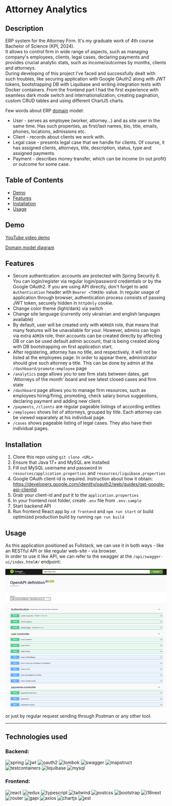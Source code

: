 # Attorney Analytics

## Description

ERP system for the Attorney Firm. It's my graduate work of 4th course Bachelor of Science (KPI, 2024).  
It allows to control firm in wide range of aspects, such as managing company's employees, clients, legal cases, 
declaring payments and provides crucial analytic stats, such as income/outcomes by months, clients and attorneys.  
During developing of this project I've faced and successfully dealt with such troubles, like securing application with 
Google OAuth2 along with JWT tokens, bootstrapping DB with Liquibase and writing integration tests with Docker containers.
From the frontend part I had the first experience with seamless dark mode switch and internationalization,
creating pagination, custom CRUD tables and using different ChartJS charts.    

Few words about ERP [domain](assets/images/domain.png) model:
- User - serves as employee (worker, attorney...) and as site user in the same time. Has such properties, as first/last names, bio, title, emails, phones, locations, admissions etc.
- Client - records about clients we work with.
- Legal case - presents legal case that we handle for clients. Of course, it has assigned clients, attorneys, title, description, status, type and assigned payments.
- Payment - describes money transfer, which can be income (in out profit) or outcome for some case.

## Table of Contents

- [Demo](#demo)
- [Features](#features)
- [Installation](#installation)
- [Usage](#usage)

## Demo

[YouTube video demo](https://youtu.be/SeNbW0Mpe2M)

[Domain model diagram](assets/images/domain.png)

## Features

- Secure authentication: accounts are protected with Spring Security 6. 
You can login/register via regular login/password credentials or by the Google OAuth2.
If you are using API directly, don't forget to add `Authentication` header with `Bearer <TOKEN>` value.
In regular usage of application through browser, authentication process consists of passing JWT token, securely hidden in `httpOnly` cookie.
- Change color theme (light/dark) via switch
- Change site language (currently only ukrainian and english languages available)
- By default, user will be created only with `WORKER` role, that means that many features will be unavailable for your.
However, admins can login via extra `ADMIN` role, their accounts can be created directly by affecting DB or can be used default admin account,
that is being created along with DB bootstrapping on first application start.
- After registering, attorney has no title, and respectively, it will not be listed at the employees page. In order to appear there, 
administrator should give such attorney a title. This can be done by admin at the `/dashboard/promote-employee` page
- `/analytics` page allows you to see firm stats between dates, get 'Attorneys of the month' board and see latest closed cases and firm state 
- `/dashboard` page allows you to manage firm resources, such as employees hiring/firing, promoting, check salary bonus suggestions,
declaring payment and adding new client.
- `/payments`, `/clients` are regular pageable listings of according entities
- `/employees` shows list of attorneys, grouped by title. Each attorney can be viewed separately at his individual page.
- `/cases` shows pageable listing of legal cases. They also have their individual pages.

## Installation

1. Clone this repo using `git clone <URL>`
2. Ensure that Java 17+ and MySQL are installed
3. Fill out MySQL username and password in `resources/application.properties`
   and `resources/liquibase.properties`
4. Google OAuth client-id is required. Instruction about how it obtain: https://developers.google.com/identity/oauth2/web/guides/get-google-api-clientid
5. Grab your client-id and put it to the `application.properties`
6. In your frontend root folder, create `.env` file from `.env.sample`
7. Start backend API
8. Run frontend React app by `cd frontend` and `npm run start` or build optimized production build by running `npm run build`

## Usage

As this application positioned as Fullstack, we can use it in both ways - like an RESTful API
or like regular web-site - via browser.  
In order to use it like API, we can refer to the swagger at the `/api/swagger-ui/index.html#/` endpoint:

![domain](assets/images/swagger.png)

or just by regular request sending through Postman or any other tool.

---

## Technologies used

### Backend:
![spring](https://img.shields.io/badge/spring-5FB832?style=for-the-badge&logo=spring&logoColor=white)
![jwt](https://img.shields.io/badge/JWT-000000?style=for-the-badge&logo=jsonwebtokens&logoColor=white)
![oauth2](https://img.shields.io/badge/OAuth2-EB5424?style=for-the-badge&logo=auth0&logoColor=white)
![lombok](https://img.shields.io/badge/Lombok-A50034?style=for-the-badge)
![swagger](https://img.shields.io/badge/Swagger-85EA2D?style=for-the-badge&logo=swagger&logoColor=white)
![mapstruct](https://img.shields.io/badge/Mapstruct-FF3E00?style=for-the-badge)
![testcontainers](https://img.shields.io/badge/Testcontainers-333333?style=for-the-badge&logo=linuxcontainers&logoColor=white)
![liquibase](https://img.shields.io/badge/Liquibase-2962FF?style=for-the-badge&logo=liquibase&logoColor=white)
![mysql](https://img.shields.io/badge/mysql-4479A1?style=for-the-badge&logo=mysql&logoColor=white)


### Frontend:
![react](https://img.shields.io/badge/React-61DAFB?style=for-the-badge&logo=react&logoColor=white)
![redux](https://img.shields.io/badge/Redux-764ABC?style=for-the-badge&logo=redux&logoColor=white)
![typescript](https://img.shields.io/badge/Typescript-3178C6?style=for-the-badge&logo=typescript&logoColor=white)
![tailwind](https://img.shields.io/badge/TailwindCSS-06B6D4?style=for-the-badge&logo=tailwindcss&logoColor=white)
![postcss](https://img.shields.io/badge/PostCSS-DD3A0A?style=for-the-badge&logo=postcss&logoColor=white)
![bootstrap](https://img.shields.io/badge/Bootstrap-563D7C?style=for-the-badge&logo=bootstrap&logoColor=white)
![i18next](https://img.shields.io/badge/i18next-26A69A?style=for-the-badge&logo=i18next&logoColor=white)
![router](https://img.shields.io/badge/React%20Router-CA4245?style=for-the-badge&logo=reactrouter&logoColor=white)
![gapi](https://img.shields.io/badge/Google%20OAuth2%20API-4285F4?style=for-the-badge&logo=google&logoColor=white)
![axios](https://img.shields.io/badge/axios-5A29E4?style=for-the-badge&logo=axios&logoColor=white)
![chartjs](https://img.shields.io/badge/chart.js-FF6384?style=for-the-badge&logo=chartdotjs&logoColor=white)
![jest](https://img.shields.io/badge/jest-C21325?style=for-the-badge&logo=jest&logoColor=white)

